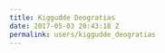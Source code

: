 ```yaml
---
title: Kiggudde Deogratias
date: 2017-05-03 20:43:18 Z
permalink: users/kiggudde_deogratias
---
```


